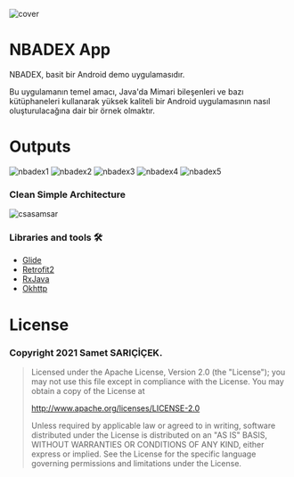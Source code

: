 ![cover](https://user-images.githubusercontent.com/53614606/105160138-ec82ac80-5b20-11eb-81d2-83e1ce88c7e4.png)

# NBADEX App

NBADEX, basit bir Android demo uygulamasıdır.

Bu uygulamanın temel amacı, Java'da Mimari bileşenleri ve bazı kütüphaneleri kullanarak yüksek kaliteli bir Android uygulamasının nasıl oluşturulacağına dair bir örnek olmaktır.

# Outputs
![nbadex1](https://user-images.githubusercontent.com/53614606/105161403-67989280-5b22-11eb-96f6-e58b65eea0ff.jpg)
![nbadex2](https://user-images.githubusercontent.com/53614606/105161411-69625600-5b22-11eb-91c8-56ca748faff5.jpg)
![nbadex3](https://user-images.githubusercontent.com/53614606/105161432-6c5d4680-5b22-11eb-8c52-621587267920.jpg)
![nbadex4](https://user-images.githubusercontent.com/53614606/105161439-6ebfa080-5b22-11eb-8bd8-757877d7094d.jpg)
![nbadex5](https://user-images.githubusercontent.com/53614606/105161444-6ff0cd80-5b22-11eb-99cc-01f04b3328f8.jpg)

### Clean Simple Architecture
![csasamsar](https://user-images.githubusercontent.com/53614606/105161814-da097280-5b22-11eb-8fac-12ec6de5685f.jpg)

### Libraries and tools 🛠
* [Glide](https://github.com/bumptech/glide)
* [Retrofit2](https://github.com/square/retrofit)
* [RxJava](https://github.com/ReactiveX/RxJava)
* [Okhttp](https://github.com/square/okhttp)

# License
###  **Copyright 2021 Samet SARIÇİÇEK**.
> 
> Licensed under the Apache License, Version 2.0 (the "License");
> you may not use this file except in compliance with the License.
> You may obtain a copy of the License at
> 
>    http://www.apache.org/licenses/LICENSE-2.0
> 
> Unless required by applicable law or agreed to in writing, software
> distributed under the License is distributed on an "AS IS" BASIS,
> WITHOUT WARRANTIES OR CONDITIONS OF ANY KIND, either express or implied.
> See the License for the specific language governing permissions and
> limitations under the License.
